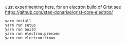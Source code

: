 Just experimenting here, for an electron build of Grist see https://github.com/stan-donarise/grist-core-electron/

```
yarn install
yarn run setup
yarn run build
yarn run electron:preview
yarn run electron:linux
```

